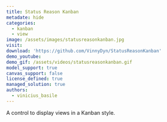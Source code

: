```yaml
---
title: Status Reason Kanban
metadate: hide
categories:
  - kanban
  - view
image: /assets/images/statusreasonkanban.jpg
visit: 
download: 'https://github.com/VinnyDyn/StatusReasonKanban'
demo_youtube:
demo_gif: /assets/videos/statusreasonkanban.gif
model_support: true
canvas_support: false
license_defined: true
managed_solution: true
authors:
  - vinicius_basile
---
```


A control to display views in a Kanban style.
